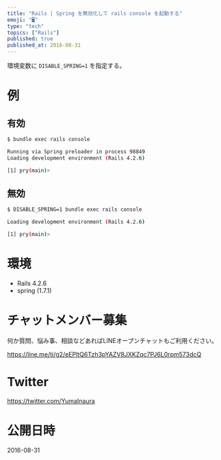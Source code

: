 ```yaml
---
title: "Rails | Spring を無効化して rails console を起動する"
emoji: "🖥"
type: "tech"
topics: ["Rails"]
published: true
published_at: 2016-08-31
---
```


環境変数に `DISABLE_SPRING=1` を指定する。

# 例


## 有効

```bash
$ bundle exec rails console

Running via Spring preloader in process 98849
Loading development environment (Rails 4.2.6)

[1] pry(main)> 
```

## 無効


```bash
$ DISABLE_SPRING=1 bundle exec rails console

Loading development environment (Rails 4.2.6)

[1] pry(main)> 
```

# 環境

- Rails 4.2.6
-  spring (1.7.1) 








<!-- Update From Qiita API -->

# チャットメンバー募集


何か質問、悩み事、相談などあればLINEオープンチャットもご利用ください。

https://line.me/ti/g2/eEPltQ6Tzh3pYAZV8JXKZqc7PJ6L0rpm573dcQ





# Twitter


https://twitter.com/YumaInaura


<!-- Update From Qiita API -->



# 公開日時

2016-08-31
